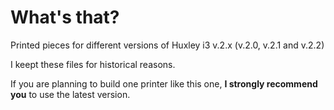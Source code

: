# What's that?

Printed pieces for different versions of Huxley i3 v.2.x (v.2.0, v.2.1 and v.2.2)

I keept these files for historical reasons. 

If you are planning to build one printer like this one, **I strongly recommend you** to use the latest version.